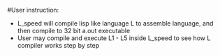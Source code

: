 #User instruction:
 - L_speed will compile lisp like language L to assemble language, and then compile to 32 bit a.out executable
 - User may compile and execute L1 - L5 inside L_speed to see how L compiler works step by step
